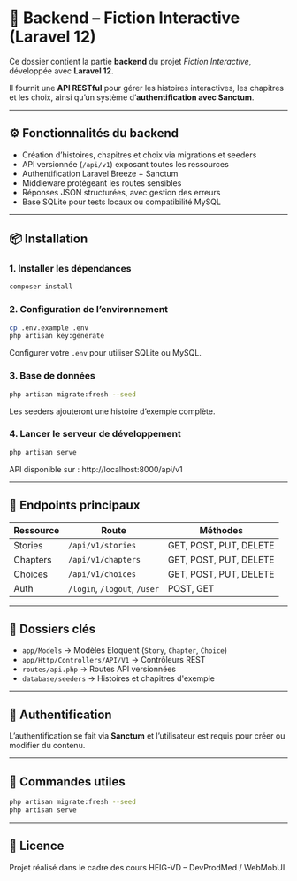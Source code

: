 # 🔧 Backend – Fiction Interactive (Laravel 12)

Ce dossier contient la partie **backend** du projet *Fiction Interactive*, développée avec **Laravel 12**.

Il fournit une **API RESTful** pour gérer les histoires interactives, les chapitres et les choix, ainsi qu’un système d’**authentification avec Sanctum**.

---

## ⚙️ Fonctionnalités du backend

- Création d’histoires, chapitres et choix via migrations et seeders
- API versionnée (`/api/v1`) exposant toutes les ressources
- Authentification Laravel Breeze + Sanctum
- Middleware protégeant les routes sensibles
- Réponses JSON structurées, avec gestion des erreurs
- Base SQLite pour tests locaux ou compatibilité MySQL

---

## 📦 Installation

### 1. Installer les dépendances

```bash
composer install
```

### 2. Configuration de l’environnement

```bash
cp .env.example .env
php artisan key:generate
```

Configurer votre `.env` pour utiliser SQLite ou MySQL.

### 3. Base de données

```bash
php artisan migrate:fresh --seed
```

Les seeders ajouteront une histoire d’exemple complète.

### 4. Lancer le serveur de développement

```bash
php artisan serve
```

API disponible sur : http://localhost:8000/api/v1

---

## 🧪 Endpoints principaux

| Ressource  | Route              | Méthodes |
|------------|--------------------|----------|
| Stories    | `/api/v1/stories`  | GET, POST, PUT, DELETE |
| Chapters   | `/api/v1/chapters` | GET, POST, PUT, DELETE |
| Choices    | `/api/v1/choices`  | GET, POST, PUT, DELETE |
| Auth       | `/login`, `/logout`, `/user` | POST, GET |

---

## 📁 Dossiers clés

- `app/Models` → Modèles Eloquent (`Story`, `Chapter`, `Choice`)
- `app/Http/Controllers/API/V1` → Contrôleurs REST
- `routes/api.php` → Routes API versionnées
- `database/seeders` → Histoires et chapitres d'exemple

---

## 🔐 Authentification

L’authentification se fait via **Sanctum** et l’utilisateur est requis pour créer ou modifier du contenu.

---

## 🧹 Commandes utiles

```bash
php artisan migrate:fresh --seed
php artisan serve
```

---

## 🧾 Licence

Projet réalisé dans le cadre des cours HEIG-VD – DevProdMed / WebMobUI.
